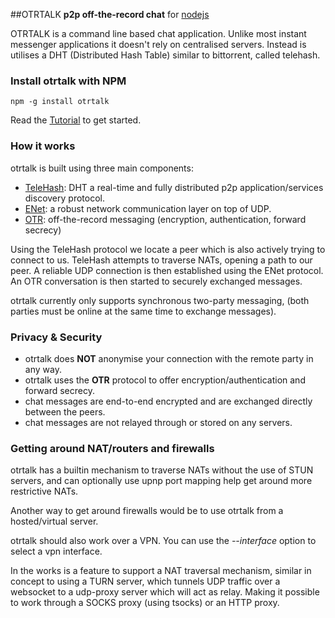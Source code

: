##OTRTALK
**p2p off-the-record chat** for [nodejs](http://nodejs.org/)

OTRTALK is a command line based chat application.
Unlike most instant messenger applications it doesn't rely on centralised servers.
Instead is utilises a DHT (Distributed Hash Table) similar to bittorrent, called telehash.


### Install otrtalk with NPM

    npm -g install otrtalk

Read the [Tutorial](https://github.com/mnaamani/node-otr-talk/blob/master/Tutorial.md) to get started.

### How it works

otrtalk is built using three main components:

* [TeleHash](https://github.com/mnaamani/node-telehash): DHT a real-time and fully distributed p2p application/services discovery protocol.
* [ENet](https://github.com/mnaamani/enet-npm): a robust network communication layer on top of UDP.
* [OTR](https://github.com/mnaamani/otr4-em): off-the-record messaging (encryption, authentication, forward secrecy)


Using the TeleHash protocol we locate a peer which is also actively trying to connect to us.
TeleHash attempts to traverse NATs, opening a path to our peer. A reliable UDP connection is then established using the ENet protocol.
An OTR conversation is then started to securely exchanged messages.

otrtalk currently only supports synchronous two-party messaging, (both parties must be online at the same time to exchange messages).

### Privacy & Security
* otrtalk does **NOT** anonymise your connection with the remote party in any way.
* otrtalk uses the **OTR** protocol to offer encryption/authentication and forward secrecy.
* chat messages are end-to-end encrypted and are exchanged directly between the peers.
* chat messages are not relayed through or stored on any servers.

### Getting around NAT/routers and firewalls
otrtalk has a builtin mechanism to traverse NATs without the use of STUN servers, and can optionally use
upnp port mapping help get around more restrictive NATs.

Another way to get around firewalls would be to use otrtalk from a hosted/virtual server.

otrtalk should also work over a VPN. You can use the *--interface* option to select a vpn interface.

In the works is a feature to support a NAT traversal mechanism, similar in concept to using a TURN server, which tunnels UDP traffic over a websocket to a udp-proxy server which will act as relay.
Making it possible to work through a SOCKS proxy (using tsocks) or an HTTP proxy.
